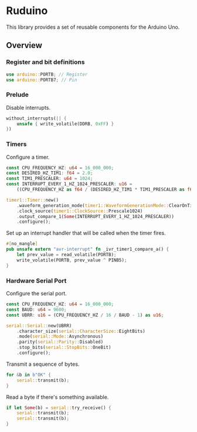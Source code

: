 # Ruduino

This library provides a set of reusable components for the Arduino Uno.

## Overview

### Register and bit definitions

```rust
use arduino::PORTB; // Register
use arduino::PORTB7; // Pin
```

### Prelude

Disable interrupts.

```rust
without_interrupts(|| {
    unsafe { write_volatile(DDRB, 0xFF) }
})
```

### Timers

Configure a timer.

```rust
const CPU_FREQUENCY_HZ: u64 = 16_000_000;
const DESIRED_HZ_TIM1: f64 = 2.0;
const TIM1_PRESCALER: u64 = 1024;
const INTERRUPT_EVERY_1_HZ_1024_PRESCALER: u16 =
    ((CPU_FREQUENCY_HZ as f64 / (DESIRED_HZ_TIM1 * TIM1_PRESCALER as f64)) as u64 - 1) as u16;

timer1::Timer::new()
    .waveform_generation_mode(timer1::WaveformGenerationMode::ClearOnTimerMatchOutputCompare)
    .clock_source(timer1::ClockSource::Prescale1024)
    .output_compare_1(Some(INTERRUPT_EVERY_1_HZ_1024_PRESCALER))
    .configure();
```

Set up an interrupt handler that will be called when the timer fires.

```rust
#[no_mangle]
pub unsafe extern "avr-interrupt" fn _ivr_timer1_compare_a() {
    let prev_value = read_volatile(PORTB);
    write_volatile(PORTB, prev_value ^ PINB5);
}
```

### Hardware Serial Port

Configure the serial port.

```rust
const CPU_FREQUENCY_HZ: u64 = 16_000_000;
const BAUD: u64 = 9600;
const UBRR: u16 = (CPU_FREQUENCY_HZ / 16 / BAUD - 1) as u16;

serial::Serial::new(UBRR)
    .character_size(serial::CharacterSize::EightBits)
    .mode(serial::Mode::Asynchronous)
    .parity(serial::Parity::Disabled)
    .stop_bits(serial::StopBits::OneBit)
    .configure();
```

Transmit a sequence of bytes.

```rust
for &b in b"OK" {
    serial::transmit(b);
}
```

Read a byte if there's something available.

```rust
if let Some(b) = serial::try_receive() {
    serial::transmit(b);
    serial::transmit(b);
}
```

